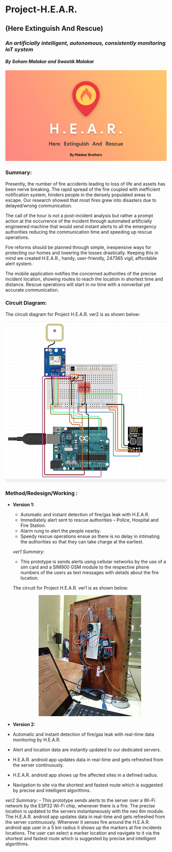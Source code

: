 # **Project-H.E.A.R.**

## **(Here Extinguish And Rescue)**

### _An artificially intelligent, autonomous, consistently monitoring IoT system_

#### _By Soham Malakar and Swastik Malakar_

![Alt text](/Pics/Poster.jpg)

### Summary:
Presently, the number of fire accidents leading to loss of life and assets has been nerve breaking. The rapid spread of the fire coupled with inefficient notification system, hinders people in the densely populated areas to escape. Our research showed that most fires grew into disasters due to delayed/wrong communication.

The call of the hour is not a post-incident analysis but rather a prompt action at the occurrence of the incident through automated artificially engineered machine that would send instant alerts to all the emergency authorities reducing the communication time and speeding up rescue operations.

Fire reforms should be planned through simple, inexpensive ways for protecting our homes and lowering the losses drastically. Keeping this in mind we created H.E.A.R., handy, user-friendly, 24*7*365 vigil, affordable alert system.

The mobile application notifies the concerned authorities of the precise incident location, showing routes to reach the location in shortest time and distance. Rescue operations will start in no time with a nonverbal yet accurate communication.

### Circuit Diagram:

The circuit diagram for Project H.E.A.R. ver2 is as shown below:

![Alt text](/Pics/CDiag.jpg)

### Method/Redesign/Working :

- **Version 1:**
  -	Automatic and instant detection of fire/gas leak with H.E.A.R.
  -	Immediately alert sent to rescue authorities – Police, Hospital and Fire Station.
  -	Alarm rung to alert the people nearby.
  -	Speedy rescue operations ensue as there is no delay in intimating the authorities so that they can take charge at the earliest.

  _ver1 Summary:_
    - This prototype is sends alerts using cellular networks by the use of a sim card and a SIM900 GSM module to the respective phone numbers of the users as text messages with details about the fire location.

    The circuit for Project H.E.A.R. ver1 is as shown below:

    <p align="center">
      <img width="320" height="378" src="/Pics/circuit.jpg">
    </p>

-	**Version 2:**
  -	Automatic and instant detection of fire/gas leak with real-time data monitoring by H.E.A.R.
  -	Alert and location data are instantly updated to our dedicated servers.
  -	H.E.A.R. android app updates data in real-time and gets refreshed from the server continuously.
  -	H.E.A.R. android app shows up fire affected sites in a defined radius.
  -	Navigation to site via the shortest and fastest route which is suggested by precise and intelligent algorithms.


   _ver2 Summary:_
    - This prototype sends alerts to the server over a Wi-Fi network by the ESP32 Wi-Fi chip, whenever there is a fire. The precise location is updated to the servers instantaneously with the neo 6m module. The H.E.A.R. android app updates data in real-time and gets refreshed from the server continuously. Whenever it senses fire around the H.E.A.R. android app user in a 5 km radius it shows up the markers at fire incidents locations. The user can select a marker location and navigate to it via the shortest and fastest route which is suggested by precise and intelligent algorithms.
